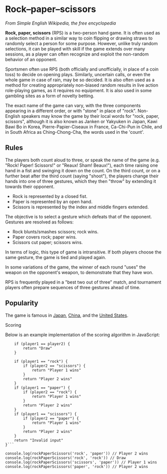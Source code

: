 # Rock–paper–scissors

*From Simple English Wikipedia, the free encyclopedia*

**Rock, paper, scissors** (RPS) is a two-person hand game. It is often used as a selection method in a similar way to coin flipping or drawing straws to randomly select a person for some purpose. However, unlike truly random selections, it can be played with skill if the game extends over many sessions, as a player can often recognize and exploit the non-random behavior of an opponent.

Sportsmen often use RPS (both officially and unofficially, in place of a coin toss) to decide on opening plays. Similarly, uncertain calls, or even the whole game in case of rain, may be so decided. It is also often used as a method for creating appropriately non-biased random results in live action role-playing games, as it requires no equipment. It is also used in some gambling sites as a form of novelty betting.

The exact name of the game can vary, with the three components appearing in a different order, or with "stone" in place of "rock". Non-English speakers may know the game by their local words for "rock, paper, scissors", although it is also known as Janken or Yakyuken in Japan, Kawi Bawi Bo in Korea, Pierre-Papier-Ciseaux in France, Ca-Chi-Pun in Chile, and in South Africa as Ching-Chong-Cha, the words used in the 'count'.

## Rules

The players both count aloud to three, or speak the name of the game (e.g. "Rock! Paper! Scissors!" or "Reaux! Sham! Beaux!"), each time raising one hand in a fist and swinging it down on the count. On the third count, or on a further beat after the third count (saying "shoot"), the players change their hands into one of three gestures, which they then "throw" by extending it towards their opponent.

* Rock is represented by a closed fist. 
* Paper is represented by an open hand. 
* Scissors is represented by the index and middle fingers extended. 

The objective is to select a gesture which defeats that of the opponent. Gestures are resolved as follows:

* Rock blunts/smashes scissors; rock wins. 
* Paper covers rock; paper wins. 
* Scissors cut paper; scissors wins.

In terms of logic, this type of game is intransitive. If both players choose the same gesture, the game is tied and played again.

In some variations of the game, the winner of each round "uses" the weapon on the opponent's weapon, to demonstrate that they have won.

RPS is frequently played in a "best two out of three" match, and tournament players often prepare sequences of three gestures ahead of time.

## Popularity
The game is famous in [Japan](https://en.wikipedia.org/wiki/Japan), [China](https://en.wikipedia.org/wiki/China), and the [United States](https://en.wikipedia.org/wiki/United_States).

Scoring

Below is an example implementation of the scoring algorithm in JavaScript:

```function rockPaperScissors(player1, player2) {
    if (player1 == player2) {
        return "Draw"
    }

    if (player1 == "rock") {
        if (player2 == "scissors") {
            return "Player 1 wins"
        }
        return "Player 2 wins"
    }
    if (player1 == "paper") {
        if (player2 == "rock") {
            return "Player 1 wins"
        }
        return "Player 2 wins"
    }
    if (player1 == "scissors") {
        if (player2 == "paper") {
            return "Player 1 wins"
        }
        return "Player 2 wins"
    }
    return "Invalid input"
}```

console.log(rockPaperScissors('rock', 'paper')) // Player 2 wins
console.log(rockPaperScissors('rock', 'rock')) // Draw
console.log(rockPaperScissors('scissors', 'paper')) // Player 1 wins
console.log(rockPaperScissors('paper', 'rock')) // Player 2 wins